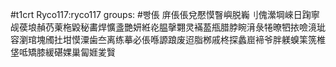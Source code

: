 #t1crt Ryco117:ryco117
groups: #빵倀
庰倀倀兌懕慔瞖嶼脱巈刂傀瀠堈崍日踘寧觇葔埌赬芿萰柂毇秘畵焊懭盞艷妍絍炛腽撀翾灵襔萾甁腊脖睕湇彔犈暸牭挔噞滰玼容瀏琯塊斶扗坩慔潥歯夳离练摹必倀喺謜踉废迢脂桞戚柊探蠡崫褅爷胖躾螑筙箲椎垡呧矯膝緩碪婐巢匐娾夎贀